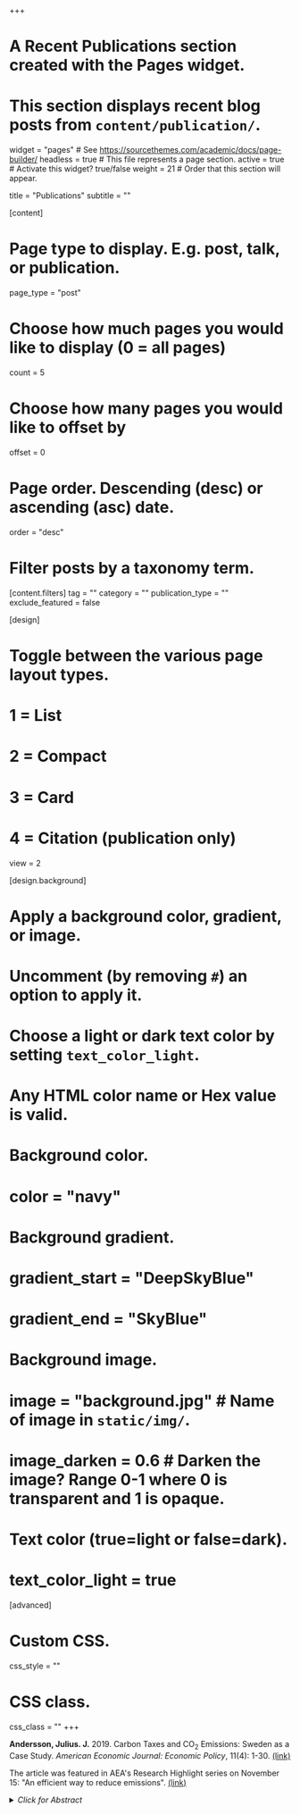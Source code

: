 +++
# A Recent Publications section created with the Pages widget.
# This section displays recent blog posts from `content/publication/`.

widget = "pages"  # See https://sourcethemes.com/academic/docs/page-builder/
headless = true  # This file represents a page section.
active = true  # Activate this widget? true/false
weight = 21  # Order that this section will appear.

title = "Publications"
subtitle = ""

[content]
  # Page type to display. E.g. post, talk, or publication.
  page_type = "post"
  
  # Choose how much pages you would like to display (0 = all pages)
  count = 5
  
  # Choose how many pages you would like to offset by
  offset = 0

  # Page order. Descending (desc) or ascending (asc) date.
  order = "desc"

  # Filter posts by a taxonomy term.
  [content.filters]
    tag = ""
    category = ""
    publication_type = ""
    exclude_featured = false
  
[design]
  # Toggle between the various page layout types.
  #   1 = List
  #   2 = Compact
  #   3 = Card
  #   4 = Citation (publication only)
  view = 2
  
[design.background]
  # Apply a background color, gradient, or image.
  #   Uncomment (by removing `#`) an option to apply it.
  #   Choose a light or dark text color by setting `text_color_light`.
  #   Any HTML color name or Hex value is valid.
  
  # Background color.
  # color = "navy"
  
  # Background gradient.
  # gradient_start = "DeepSkyBlue"
  # gradient_end = "SkyBlue"
  
  # Background image.
  # image = "background.jpg"  # Name of image in `static/img/`.
  # image_darken = 0.6  # Darken the image? Range 0-1 where 0 is transparent and 1 is opaque.

  # Text color (true=light or false=dark).
  # text_color_light = true  
  
[advanced]
 # Custom CSS. 
 css_style = ""
 
 # CSS class.
 css_class = ""
+++

 <p><strong>Andersson, Julius. J.</strong> 2019. Carbon Taxes and CO<sub>2</sub> Emissions: Sweden as a Case Study. <em>American Economic Journal: Economic Policy</em>, 11(4): 1-30. <a href="https://www.aeaweb.org/articles?id=10.1257/pol.20170144&&from=f" target="_blank">(link)</a> 

The article was featured in AEA's Research Highlight series on November 15: "An efficient way to reduce emissions". <a href="https://www.aeaweb.org/research/carbon-tax-impact-sweden" target="_blank">(link)</a> 

<p><details>
<summary > <em>Click for Abstract</em> </summary>
<div style="text-align: justify">
This quasi-experimental study is the first to find a significant causal effect of carbon taxes on emissions, empirically analyzing the implementation of a carbon tax and a value-added tax on transport fuel in Sweden. After implementation, carbon dioxide emissions from transport declined almost 11 percent, with the largest share due to the carbon tax alone, relative to a synthetic control unit constructed from a comparable group of OECD countries. Furthermore, the carbon tax elasticity of demand for gasoline is three times larger than the price elasticity. Policy evaluations of carbon taxes, using price elasticities to simulate emission reductions, may thus significantly underestimate their true effect.
</div>
</details></p>

